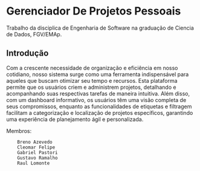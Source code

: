 # Gerenciador De Projetos Pessoais
Trabalho da disciplica de Engenharia de Software na graduação de Ciencia de Dados, FGV/EMAp.

## Introdução
Com a crescente necessidade de organização e eficiência em nosso cotidiano, nosso sistema surge como uma ferramenta indispensável para aqueles que buscam otimizar seu tempo e recursos. Esta plataforma permite que os usuários criem e administrem projetos, detalhando e acompanhando suas respectivas tarefas de maneira intuitiva. Além disso, com um dashboard informativo, os usuários têm uma visão completa de seus compromissos, enquanto as funcionalidades de etiquetas e filtragem facilitam a categorização e localização de projetos específicos, garantindo uma experiência de planejamento ágil e personalizada.

Membros:
```
    Breno Azevedo
    Cleomar Felipe    
    Gabriel Pastori
    Gustavo Ramalho
    Raul Lomonte
```
